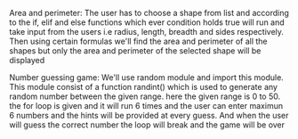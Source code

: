 Area and perimeter: The user has to choose a shape from list and according to the if, elif and else functions which ever condition holds true will run and take input from the users i.e radius, length, breadth and sides respectively.
Then using certain formulas we'll find the area and perimeter of all the shapes but only the area and perimeter of the selected shape will be displayed

Number guessing game:  We'll use random module and import this module. This module consist of a function randint() which is used to generate any random number between the given range. here the given range is 0 to 50.
the for loop is given and it will run 6 times and the user can enter maximun 6 numbers and the hints will be provided at every guess. And when the user will guess the correct number the loop will break and the game will be over

